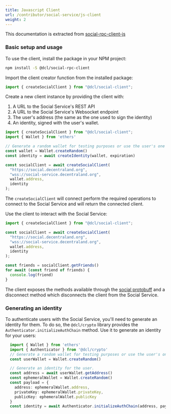 ```yaml
---
title: Javascript Client
url: /contributor/social-service/js-client
weight: 2
---
```


This documentation is extracted from [social-rpc-client-js](https://github.com/decentraland/social-rpc-client-js#using-the-client)

### Basic setup and usage

To use the client, install the package in your NPM project:

```bash
npm install -S @dcl/social-rpc-client
```

Import the client creator function from the installed package:

```typescript
import { createSocialClient } from "@dcl/social-client";
```

Create a new client instance by providing the client with:
1. A URL to the Social Service's REST API
2. A URL to the Social Service's Websocket endpoint
3. The user's address (the same as the one used to sign the identity)
4. An identity, signed with the user's wallet.

```typescript
import { createSocialClient } from "@dcl/social-client";
import { Wallet } from 'ethers'

// Generate a random wallet for testing purposes or use the user's one in production environments.
const wallet = Wallet.createRandom()
const identity = await createIdentity(wallet, expiration)

const socialClient = await createSocialClient(
  "https://social.decentraland.org",
  "wss://social-service.decentraland.org",
  wallet.address,
  identity
);
```

The `createSocialClient` will connect perform the required operations to connect to the Social Service and will return the connected client.


Use the client to interact with the Social Service:

```typescript
import { createSocialClient } from "@dcl/social-client";

const socialClient = await createSocialClient(
  "https://social.decentraland.org",
  "wss://social-service.decentraland.org",
  wallet.address,
  identity
);

const friends = socialClient.getFriends()
for await (const friend of friends) {
  console.log(friend)
}
```

The client exposes the methods available through the [social protobuff](https://github.com/decentraland/protocol/blob/main/public/social.proto) and a disconnect method which disconnects the client from the Social Service.


### Generating an identity

To authenticate users with the Social Service, you'll need to generate an identity for them. To do so, the `@dcl/crypto` library provides the `Authenticator.initializeAuthChain` method. Use it to generate an identity for your users:

```typescript
  import { Wallet } from 'ethers'
  import { Authenticator } from '@dcl/crypto'
  // Generate a random wallet for testing purposes or use the user's one in production environments.
  const userWallet = Wallet.createRandom()

  // Generate an identity for the user.
  const address = await userWallet.getAddress()
  const ephemeralWallet = Wallet.createRandom()
  const payload = {
    address: ephemeralWallet.address,
    privateKey: ephemeralWallet.privateKey,
    publicKey: ephemeralWallet.publicKey
  }
  const identity = await Authenticator.initializeAuthChain(address, payload, expiration, (message: string) => signer.signMessage(message))
```